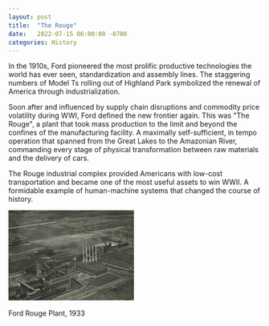 ```yaml
--- 
layout: post
title:  "The Rouge"
date:   2022-07-15 06:00:00 -0700
categories: History
---
```


In the 1910s, Ford pioneered the most prolific productive technologies the world has ever seen, standardization and assembly lines. The staggering numbers of Model Ts rolling out of Highland Park symbolized the renewal of America through industrialization. 

Soon after and influenced by supply chain disruptions and commodity price volatility during WWI, Ford defined the new frontier again. This was "The Rouge", a plant that took mass production to the limit and beyond the confines of the manufacturing facility. A maximally self-sufficient, in tempo operation that spanned from the Great Lakes to the Amazonian River, commanding every stage of physical transformation between raw materials and the delivery of cars.

The Rouge industrial complex provided Americans with low-cost transportation and became one of the most useful assets to win WWII. A formidable example of human-machine systems that changed the course of history. 

![Ford Rouge Plant, 1933](/assets/rouge.png)

Ford Rouge Plant, 1933
